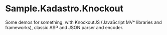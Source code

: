 Sample.Kadastro.Knockout
========================

Some demos for something, with KnockoutJS (JavaScript MV* libraries and frameworks), classic ASP and JSON parser and encoder.